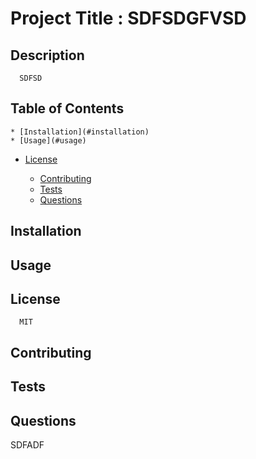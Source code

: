 
  # Project Title : SDFSDGFVSD
            
  ## Description
      SDFSD

  ## Table of Contents
    * [Installation](#installation)
    * [Usage](#usage)
     
  * [License](#license)
  
    * [Contributing](#contributing)
    * [Tests](#tests)
    * [Questions](#questions)

  ## Installation


  ## Usage




  ## License
      MIT
  



  ## Contributing



  ## Tests



  ## Questions


SDFADF
